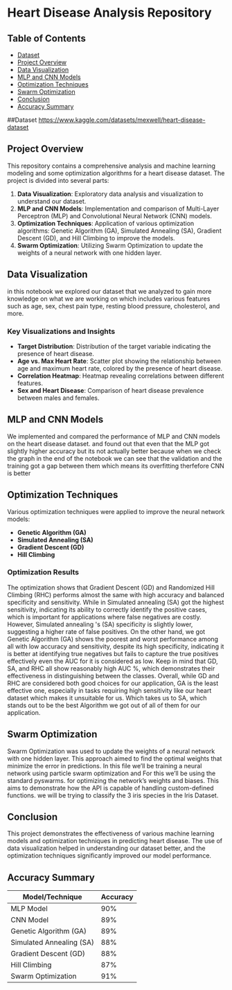 # Heart Disease Analysis Repository

## Table of Contents
- [Dataset](#Dataset)
- [Project Overview](#project-overview)
- [Data Visualization](#data-visualization)
- [MLP and CNN Models](#mlp-and-cnn-models)
- [Optimization Techniques](#optimization-techniques)
- [Swarm Optimization](#swarm-optimization)
- [Conclusion](#conclusion)
- [Accuracy Summary](#accuracy-summary)

##Dataset
https://www.kaggle.com/datasets/mexwell/heart-disease-dataset

## Project Overview

This repository contains a comprehensive analysis and machine learning modeling and some optimization algorithms for a heart disease dataset. The project is divided into several parts:
1. **Data Visualization**: Exploratory data analysis and visualization to understand our dataset.
2. **MLP and CNN Models**: Implementation and comparison of Multi-Layer Perceptron (MLP) and Convolutional Neural Network (CNN) models.
3. **Optimization Techniques**: Application of various optimization algorithms: Genetic Algorithm (GA), Simulated Annealing (SA), Gradient Descent (GD), and Hill Climbing to improve the models.
4. **Swarm Optimization**: Utilizing Swarm Optimization to update the weights of a neural network with one hidden layer.

## Data Visualization

in this notebook we explored our dataset that we analyzed to gain more knowledge on what we are working on which includes various features such as age, sex, chest pain type, resting blood pressure, cholesterol, and more.
### Key Visualizations and Insights

- **Target Distribution**: Distribution of the target variable indicating the presence of heart disease.
- **Age vs. Max Heart Rate**: Scatter plot showing the relationship between age and maximum heart rate, colored by the presence of heart disease.
- **Correlation Heatmap**: Heatmap revealing correlations between different features.
- **Sex and Heart Disease**: Comparison of heart disease prevalence between males and females.

## MLP and CNN Models

We implemented and compared the performance of MLP and CNN models on the heart disease dataset. and found out that even that the MLP got slightly higher accuracy but its not actually better because when we check the graph in the end of the notebook we can see that the validation and the training got a gap between them which means its overfitting therfefore CNN is better

## Optimization Techniques

Various optimization techniques were applied to improve the neural network models:

- **Genetic Algorithm (GA)**
- **Simulated Annealing (SA)**
- **Gradient Descent (GD)**
- **Hill Climbing**

### Optimization Results

The optimization shows that Gradient Descent (GD) and Randomized Hill Climbing (RHC) performs almost the same with high accuracy and balanced specificity and sensitivity. While in Simulated annealing (SA) got the highest sensitivity, indicating its ability to correctly identify the positive cases, which is important for applications where false negatives are costly. However, Simulated annealing 's (SA) specificity is slightly lower, suggesting a higher rate of false positives. On the other hand, we got Genetic Algorithm (GA) shows the poorest and worst performance among all with low accuracy and sensitivity, despite its high specificity, indicating it is better at identifying true negatives but fails to capture the true positives effectively even the AUC for it is considered as low. Keep in mind that GD, SA, and RHC all show reasonably high AUC %, which demonstrates their effectiveness in distinguishing between the classes.
Overall, while GD and RHC are considered both good choices for our application, GA is the least effective one, especially in tasks requiring high sensitivity like our heart dataset which makes it unsuitable for us. Which takes us to SA, which stands out to be the best Algorithm we got out of all of them for our application.


## Swarm Optimization

Swarm Optimization was used to update the weights of a neural network with one hidden layer. This approach aimed to find the optimal weights that minimize the error in predictions.
In this file we’ll be training a neural network using particle swarm optimization and For this we’ll be using the standard pyswarms. for optimizing the network’s weights and biases. This aims to demonstrate how the API is capable of handling custom-defined functions. we will be trying to classify the 3 iris species in the Iris Dataset.

## Conclusion

This project demonstrates the effectiveness of various machine learning models and optimization techniques in predicting heart disease. The use of data visualization helped in understanding our dataset better, and the optimization techniques significantly improved our model performance.



## Accuracy Summary

| Model/Technique              | Accuracy |
|------------------------------|----------|
| MLP Model                    | 90%      |
| CNN Model                    | 89%      |
| Genetic Algorithm (GA)       | 89%      |
| Simulated Annealing (SA)     | 88%      |
| Gradient Descent (GD)        | 88%      |
| Hill Climbing                | 87%      |
| Swarm Optimization           | 91%      |

